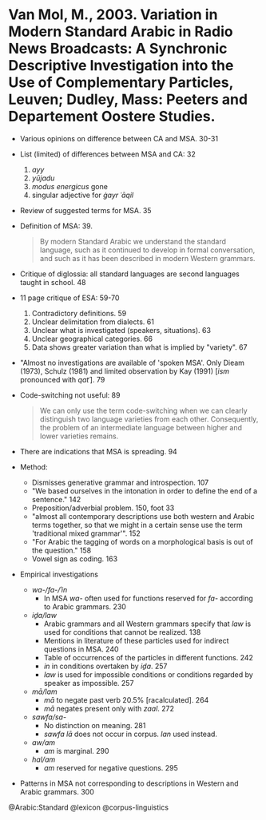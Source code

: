 # Van Mol, M., 2003. Variation in Modern Standard Arabic in Radio News Broadcasts: A Synchronic Descriptive Investigation into the Use of Complementary Particles, Leuven; Dudley, Mass: Peeters and Departement Oostere Studies. 

- Various opinions on difference between CA and MSA. 30-31

- List (limited) of differences between MSA and CA: 32
  1. *ayy*
  2. *yūjadu*
  3. *modus energicus* gone
  4. singular adjective for *ġayr ʿāqil*

- Review of suggested terms for MSA. 35

- Definition of MSA: 39. 

  > By modern Standard Arabic we understand the standard language, such as it continued to develop in formal conversation, and such as it has been described in modern Western grammars.

- Critique of diglossia: all standard languages are second languages taught in school. 48

- 11 page critique of ESA: 59-70
  1. Contradictory definitions. 59
  2. Unclear delimitation from dialects. 61
  3. Unclear what is investigated (speakers, situations). 63
  4. Unclear geographical categories. 66
  5. Data shows greater variation than what is implied by "variety". 67

- "Almost no investigations are available of 'spoken MSA'. Only Dieam (1973), Schulz (1981) and limited observation by Kay (1991) [*ism* pronounced with *qatʿ*]. 79

- Code-switching not useful: 89

    > We can only use the term code-switching when we can clearly distinguish two language varieties from each other. Consequently, the problem of an intermediate language between higher and lower varieties remains.

- There are indications that MSA is spreading. 94

- Method:
  - Dismisses generative grammar and introspection. 107
  - "We based ourselves in the intonation in order to define the end of a sentence." 142
  - Preposition/adverbial problem. 150, foot 33
  - "almost all contemporary descriptions use both western and Arabic terms together, so that we might in a certain sense use the term 'traditional mixed grammar'". 152
  - "For Arabic the tagging of words on a morphological basis is out of the question." 158
  - Vowel sign as coding. 163

- Empirical investigations
  - *wa-/fa-/ʾin*
    - In MSA *wa-* often used for functions reserved for *fa-* according to Arabic grammars. 230
  - *iḏa/law*
    - Arabic grammars and all Western grammars specify that *law* is used for conditions that cannot be realized. 138
    - Mentions in literature of these particles used for indirect questions in MSA. 240
    - Table of occurrences of the particles in different functions. 242
    - *in* in conditions overtaken by *iḏa*. 257
    - *law* is used for impossible conditions or conditions regarded by speaker as impossible. 257
  - *mā/lam*
    - *mā* to negate past verb 20.5% [racalculated]. 264
    - *mā* negates present only with *zaal*. 272
  - *sawfa/sa-*
    - No distinction on meaning. 281
    - *sawfa lā* does not occur in corpus. *lan* used instead.
  - *aw/am*
    - *am* is marginal. 290
  - *hal/am*
    - *am* reserved for negative questions. 295 

- Patterns in MSA not corresponding to descriptions in Western and Arabic grammars. 300

@Arabic:Standard
@lexicon
@corpus-linguistics
